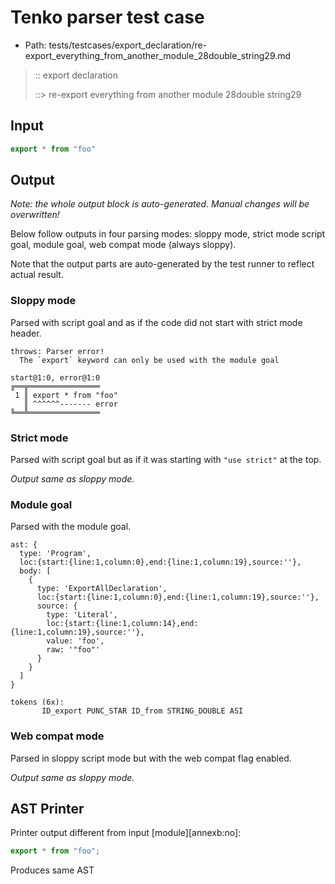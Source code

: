 # Tenko parser test case

- Path: tests/testcases/export_declaration/re-export_everything_from_another_module_28double_string29.md

> :: export declaration
>
> ::> re-export everything from another module 28double string29

## Input

`````js
export * from "foo"
`````

## Output

_Note: the whole output block is auto-generated. Manual changes will be overwritten!_

Below follow outputs in four parsing modes: sloppy mode, strict mode script goal, module goal, web compat mode (always sloppy).

Note that the output parts are auto-generated by the test runner to reflect actual result.

### Sloppy mode

Parsed with script goal and as if the code did not start with strict mode header.

`````
throws: Parser error!
  The `export` keyword can only be used with the module goal

start@1:0, error@1:0
╔══╦════════════════
 1 ║ export * from "foo"
   ║ ^^^^^^------- error
╚══╩════════════════

`````

### Strict mode

Parsed with script goal but as if it was starting with `"use strict"` at the top.

_Output same as sloppy mode._

### Module goal

Parsed with the module goal.

`````
ast: {
  type: 'Program',
  loc:{start:{line:1,column:0},end:{line:1,column:19},source:''},
  body: [
    {
      type: 'ExportAllDeclaration',
      loc:{start:{line:1,column:0},end:{line:1,column:19},source:''},
      source: {
        type: 'Literal',
        loc:{start:{line:1,column:14},end:{line:1,column:19},source:''},
        value: 'foo',
        raw: '"foo"'
      }
    }
  ]
}

tokens (6x):
       ID_export PUNC_STAR ID_from STRING_DOUBLE ASI
`````


### Web compat mode

Parsed in sloppy script mode but with the web compat flag enabled.

_Output same as sloppy mode._

## AST Printer

Printer output different from input [module][annexb:no]:

````js
export * from "foo";
````

Produces same AST
